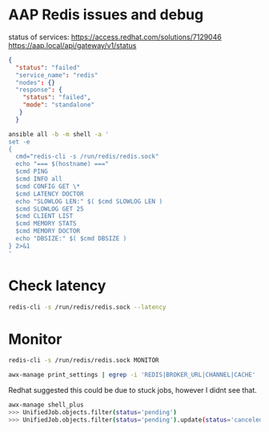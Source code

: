 
# AAP Redis issues and debug

status of services:
  https://access.redhat.com/solutions/7129046
  https://aap.local/api/gateway/v1/status

```json
{
  "status": "failed"
  "service_name": "redis"
  "nodes": {}
  "response": {
    "status": "failed",
    "mode": "standalone"
   }
  }
```

```bash
ansible all -b -m shell -a '
set -e
{
  cmd="redis-cli -s /run/redis/redis.sock"
  echo "=== $(hostname) ==="
  $cmd PING
  $cmd INFO all
  $cmd CONFIG GET \*
  $cmd LATENCY DOCTOR
  echo "SLOWLOG LEN:" $( $cmd SLOWLOG LEN )
  $cmd SLOWLOG GET 25
  $cmd CLIENT LIST
  $cmd MEMORY STATS
  $cmd MEMORY DOCTOR
  echo "DBSIZE:" $( $cmd DBSIZE )
} 2>&1
'
```


# Check latency

```bash
redis-cli -s /run/redis/redis.sock --latency
```


# Monitor

```bash
redis-cli -s /run/redis/redis.sock MONITOR
```


```bash
awx-manage print_settings | egrep -i 'REDIS|BROKER_URL|CHANNEL|CACHE'
```

Redhat suggested this could be due to stuck jobs, however I didnt see that.

```bash
awx-manage shell_plus
>>> UnifiedJob.objects.filter(status='pending')
>>> UnifiedJob.objects.filter(status='pending').update(status='canceled')
```
